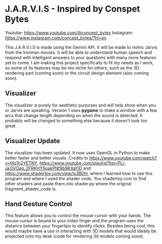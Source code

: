 # J.A.R.V.I.S - Inspired by Conspet Bytes
Youtube: https://www.youtube.com/@concept_bytes
Instagram: https://www.instagram.com/concept_bytes/?hl=en

This J.A.R.V.I.S is made using the Gemini API. It will be made to mimic Jarvis from the Ironman movies. It will be able to understand human speech and respond with intelligent answers to your questions with many more features yet to come. 
I am making this project specifically to fit my needs as I work, so some of its features may be too niche for others, such as the 3D rendering part (coming soon) or the circuit design element (also coming soon). 

## Visualizer 
The visualizer is purely for aesthetic purposes and will help show when you or Jarvis are speaking. Version 1 uses **pygame** to make a window with a few arcs that change length depending on when the sound is detected. It probably will be changed to something else because it doesn't look too great

## Visualizer Update
The visualizer has been updated. It now uses OpenGL in Python to make better faster and better visuals. Credits to https://www.youtube.com/watch?v=f4s1h2YETNY, https://www.youtube.com/playlist?list=PLi-ukGVOag_2FRKHY5pakPNf9b9KXaYiD and https://www.shadertoy.com/view/ls3BDH, where I learned how to use this program and where I used the shader code. You shadertoy.com to find other shaders and paste them into shader.py where the original fragment_shader_code is.

## Hand Gesture Control
This feature allows you to control the mouse cursor with your hands. The mouse cursor is bound to your index finger and the program uses the distance between your fingertips to identify clicks. Besides being cool, this would maybe have a use in interacting with 3D models that would ideally be projected onto my desk (code for rendering 3d models coming soon). 
